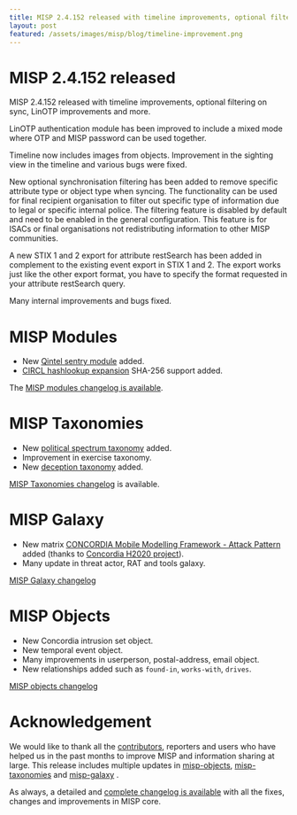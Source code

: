 ```yaml
---
title: MISP 2.4.152 released with timeline improvements, optional filtering on sync, LinOTP improvements and more.
layout: post
featured: /assets/images/misp/blog/timeline-improvement.png
---
```


# MISP 2.4.152 released

MISP 2.4.152 released with timeline improvements, optional filtering on sync, LinOTP improvements and more.

LinOTP authentication module has been improved to include a mixed mode where OTP and MISP password can be used together.

Timeline now includes images from objects. Improvement in the sighting view in the timeline and various bugs were fixed.

New optional synchronisation filtering has been added to remove specific attribute type or object type when syncing. The functionality can be used
for final recipient organisation to filter out specific type of information due to legal or specific internal police. The filtering feature is disabled
by default and need to be enabled in the general configuration. This feature is for ISACs or final organisations not redistributing information to other MISP communities.

A new STIX 1 and 2 export for attribute restSearch has been added in complement to the existing event export in STIX 1 and 2. The export works just like the other export
format, you have to specify the format requested in your attribute restSearch query.


Many internal improvements and bugs fixed.

# MISP Modules

- New [Qintel sentry module](https://misp.github.io/misp-modules/expansion/#qintel_qsentry) added.
- [CIRCL hashlookup expansion](https://circl.lu/services/hashlookup/) SHA-256 support added.

The [MISP modules changelog is available](https://www.misp-project.org/Changelog-misp-modules.txt).

# MISP Taxonomies

- New [political spectrum taxonomy](https://www.misp-project.org/taxonomies.html#_political_spectrum) added.
- Improvement in exercise taxonomy.
- New [deception taxonomy](https://www.misp-project.org/taxonomies.html#_deception) added.

[MISP Taxonomies changelog](https://www.misp-project.org/Changelog-misp-taxonomies.txt) is available.

# MISP Galaxy

- New matrix [CONCORDIA Mobile Modelling Framework - Attack Pattern](https://www.misp-project.org/galaxy.html#_concordia_mobile_modelling_framework_attack_pattern) added (thanks to [Concordia H2020 project](https://www.concordia-h2020.eu/)).
- Many update in threat actor, RAT and tools galaxy. 

[MISP Galaxy changelog](https://www.misp-project.org/Changelog-misp-galaxy.txt)

# MISP Objects

- New Concordia intrusion set object.
- New temporal event object.
- Many improvements in userperson, postal-address, email object.
- New relationships added such as `found-in`, `works-with`, `drives`.

[MISP objects changelog](https://www.misp-project.org/Changelog-misp-objects.txt)

# Acknowledgement

We would like to thank all the [contributors](https://www.misp-project.org/contributors), reporters and users who have helped us in the past months to improve MISP and information sharing at large. This release includes multiple updates in [misp-objects](https://www.misp-project.org/objects.html), [misp-taxonomies](https://www.misp-project.org/taxonomies.html) and [misp-galaxy](https://www.misp-project.org/galaxy.html)
.

As always, a detailed and [complete changelog is available](https://www.misp-project.org/Changelog.txt) with all the fixes, changes and improvements in MISP core.

